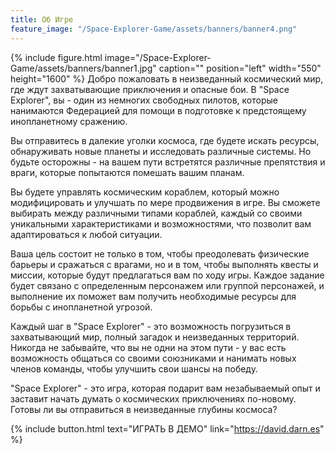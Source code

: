 ```yaml
---
title: Об Игре
feature_image: "/Space-Explorer-Game/assets/banners/banner4.png"
---
```


{% include figure.html image="/Space-Explorer-Game/assets/banners/banner1.jpg" caption="" position="left" width="550" height="1600" %}
Добро пожаловать в неизведанный космический мир, где ждут захватывающие приключения и опасные бои. В "Space Explorer", вы - один из немногих свободных пилотов, которые нанимаются Федерацией для помощи в подготовке к предстоящему инопланетному сражению.

Вы отправитесь в далекие уголки космоса, где будете искать ресурсы, обнаруживать новые планеты и исследовать различные системы. Но будьте осторожны - на вашем пути встретятся различные препятствия и враги, которые попытаются помешать вашим планам.

Вы будете управлять космическим кораблем, который можно модифицировать и улучшать по мере продвижения в игре. Вы сможете выбирать между различными типами кораблей, каждый со своими уникальными характеристиками и возможностями, что позволит вам адаптироваться к любой ситуации.

Ваша цель состоит не только в том, чтобы преодолевать физические барьеры и сражаться с врагами, но и в том, чтобы выполнять квесты и миссии, которые будут предлагаться вам по ходу игры. Каждое задание будет связано с определенным персонажем или группой персонажей, и выполнение их поможет вам получить необходимые ресурсы для борьбы с инопланетной угрозой.

Каждый шаг в "Space Explorer" - это возможность погрузиться в захватывающий мир, полный загадок и неизведанных территорий. Никогда не забывайте, что вы не одни на этом пути - у вас есть возможность общаться со своими союзниками и нанимать новых членов команды, чтобы улучшить свои шансы на победу.

"Space Explorer" - это игра, которая подарит вам незабываемый опыт и заставит начать думать о космических приключениях по-новому. Готовы ли вы отправиться в неизведанные глубины космоса?

{% include button.html text="ИГРАТЬ В ДЕМО" link="https://david.darn.es" %}

